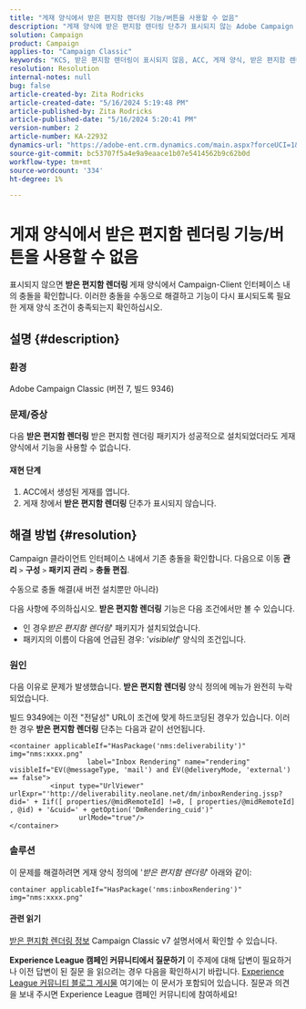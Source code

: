 ```yaml
---
title: "게재 양식에서 받은 편지함 렌더링 기능/버튼을 사용할 수 없음"
description: "게재 양식에 받은 편지함 렌더링 단추가 표시되지 않는 Adobe Campaign Classic 문제를 수동으로 해결하는 방법을 알아봅니다. 충돌을 확인하십시오."
solution: Campaign
product: Campaign
applies-to: "Campaign Classic"
keywords: "KCS, 받은 편지함 렌더링이 표시되지 않음, ACC, 게재 양식, 받은 편지함 렌더링"
resolution: Resolution
internal-notes: null
bug: false
article-created-by: Zita Rodricks
article-created-date: "5/16/2024 5:19:48 PM"
article-published-by: Zita Rodricks
article-published-date: "5/16/2024 5:20:41 PM"
version-number: 2
article-number: KA-22932
dynamics-url: "https://adobe-ent.crm.dynamics.com/main.aspx?forceUCI=1&pagetype=entityrecord&etn=knowledgearticle&id=9988e57b-a813-ef11-9f89-6045bd0298d4"
source-git-commit: bc53707f5a4e9a9eaace1b07e5414562b9c62b0d
workflow-type: tm+mt
source-wordcount: '334'
ht-degree: 1%

---
```


# 게재 양식에서 받은 편지함 렌더링 기능/버튼을 사용할 수 없음


표시되지 않으면 <b>받은 편지함 렌더링 </b>게재 양식에서 Campaign-Client 인터페이스 내의 충돌을 확인합니다. 이러한 충돌을 수동으로 해결하고 기능이 다시 표시되도록 필요한 게재 양식 조건이 충족되는지 확인하십시오.

## 설명 {#description}


### 환경

Adobe Campaign Classic (버전 7, 빌드 9346)

### 문제/증상

다음 <b>받은 편지함 렌더링</b> 받은 편지함 렌더링 패키지가 성공적으로 설치되었더라도 게재 양식에서 기능을 사용할 수 없습니다.

#### 재현 단계

1. ACC에서 생성된 게재를 엽니다.
2. 게재 창에서 <b>받은 편지함 렌더링</b> 단추가 표시되지 않습니다.



## 해결 방법 {#resolution}


Campaign 클라이언트 인터페이스 내에서 기존 충돌을 확인합니다. 다음으로 이동 <b>관리</b> `>`  <b>구성</b> `>`  <b>패키지 관리</b> `>`  <b>충돌 편집</b>.

수동으로 충돌 해결(새 버전 설치뿐만 아니라)

다음 사항에 주의하십시오. <b>받은 편지함 렌더링</b> 기능은 다음 조건에서만 볼 수 있습니다.

- 인 경우&#x200B;*받은 편지함 렌더링*&#39; 패키지가 설치되었습니다.
- 패키지의 이름이 다음에 언급된 경우: &#39;*visibleIf*&#39; 양식의 조건입니다.


### 원인

다음 이유로 문제가 발생했습니다. <b>받은 편지함 렌더링</b> 양식 정의에 메뉴가 완전히 누락되었습니다.

빌드 9349에는 이전 &quot;전달성&quot; URL이 조건에 맞게 하드코딩된 경우가 있습니다. 이러한 경우 <b>받은 편지함 렌더링</b> 단추는 다음과 같이 선언됩니다.


```
<container applicableIf="HasPackage('nms:deliverability')" img="nms:xxxx.png"
                   label="Inbox Rendering" name="rendering" visibleIf="EV(@messageType, 'mail') and EV(@deliveryMode, 'external') == false">
          <input type="UrlViewer" urlExpr="'http://deliverability.neolane.net/dm/inboxRendering.jssp?did=' + Iif([ properties/@midRemoteId] !=0, [ properties/@midRemoteId] , @id) + '&cuid=' + getOption('DmRendering_cuid')"
                 urlMode="true"/>
</container>
```


### 솔루션

이 문제를 해결하려면 게재 양식 정의에 &#39;*받은 편지함 렌더링*&#39; 아래와 같이:


```
container applicableIf="HasPackage('nms:inboxRendering')" img="nms:xxxx.png"
```


#### <b>관련 읽기</b> 

[받은 편지함 렌더링 정보](https://experienceleague.adobe.com/docs/campaign-classic/using/sending-messages/deliverability-management/inbox-rendering.html?lang=en#about-inbox-rendering) Campaign Classic v7 설명서에서 확인할 수 있습니다.




<b>Experience League 캠페인 커뮤니티에서 질문하기</b>
이 주제에 대해 답변이 필요하거나 이전 답변이 된 질문 을 읽으려는 경우 다음을 확인하시기 바랍니다. [Experience League 커뮤니티 블로그 게시물](https://experienceleaguecommunities.adobe.com/t5/adobe-campaign-classic-blogs/introducing-top-kcs-articles-curated-for-your-troubleshooting/bc-p/672426#M132 "링크 따라가기") 여기에는 이 문서가 포함되어 있습니다. 질문과 의견을 보내 주시면 Experience League 캠페인 커뮤니티에 참여하세요!
